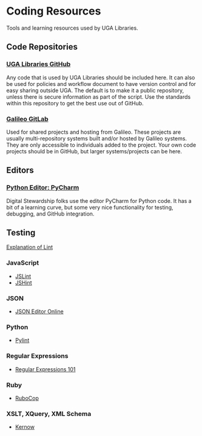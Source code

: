 # Coding Resources

Tools and learning resources used by UGA Libraries.

## Code Repositories

### [UGA Libraries GitHub](https://github.com/uga-libraries)

Any code that is used by UGA Libraries should be included here.
It can also be used for policies and workflow document to have version control and for easy sharing outside UGA.
The default is to make it a public repository, unless there is secure information as part of the script. 
Use the standards within this repository to get the best use out of GitHub.

### [Galileo GitLab](https://gitlab.galileo.usg.edu/) 

Used for shared projects and hosting from Galileo. 
These projects are usually multi-repository systems built and/or hosted by Galileo systems.
They are only accessible to individuals added to the project.
Your own code projects should be in GitHub, but larger systems/projects can be here.  

## Editors

### [Python Editor: PyCharm](https://www.jetbrains.com/pycharm/) 

Digital Stewardship folks use the editor PyCharm for Python code. 
It has a bit of a learning curve, but some very nice functionality for testing, debugging, and GitHub integration. 

## Testing 
[Explanation of Lint](https://en.wikipedia.org/wiki/Lint_%28software%29)

### JavaScript
- [JSLint](https://www.jslint.com/)
- [JSHint](https://jshint.com/)

### JSON
- [JSON Editor Online](https://jsoneditoronline.org/) 

### Python
- [Pylint](https://pylint.org/)

### Regular Expressions
- [Regular Expressions 101](https://regex101.com/) 

### Ruby
- [RuboCop](https://rubocop.org/)

### XSLT, XQuery, XML Schema
- [Kernow](https://sourceforge.net/projects/kernowforsaxon/)  
